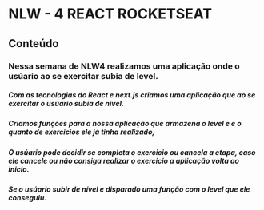 # NLW - 4 REACT ROCKETSEAT

## Conteúdo



### Nessa semana de NLW4 realizamos uma aplicação onde o usúario ao se exercitar subia de level.

##### Com as tecnologias do React e next.js criamos uma aplicação que ao se exercitar o usúario subia de nivel.

##### Criamos funções para a nossa aplicação que armazena o level e e o quanto de exercicios ele já tinha realizado,

##### O usúario pode decidir se completa o exercicio ou cancela a etapa, caso ele cancele ou não consiga realizar o exercicio a aplicação volta ao inicio.

##### Se o usúario subir de nível e disparado uma função com o level que ele conseguiu.

